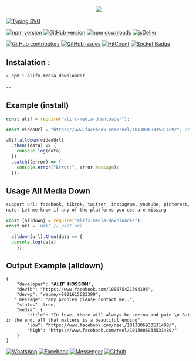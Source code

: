 <h3 align="center">
  
  <p align="center"><img src="https://img.shields.io/badge/𝗪𝗟𝗖𝗠 𝗧𝗢 -𝗔𝗟𝗜𝗙 𝗔𝗟𝗟 𝗗𝗢𝗪𝗡𝗟𝗢𝗔𝗗𝗘𝗥-green?colorA=%23ff0000&colorB=%23017e40&style=flat-square">
    
</h3>

[![Typing SVG](https://readme-typing-svg.herokuapp.com?font=Neuton&size=25&color=30FF40&background=000000&center=true&vCenter=true&width=360&height=60&lines=Hello+Worl+I'm+ALIF-HOSSON+Here+🥵;𝙸𝚃'𝚜+𝙽𝙾𝚃+𝙰+𝙹𝚄𝚂𝚃+𝙽𝙰𝙼𝙴+𝙱𝚁𝙾+😼;𝙸𝚃'𝚜+𝙰+𝙱𝚁𝙰𝙽𝙳+🔥;Respect+Alif-Hosson+🥀;Thanks+My+All+Friend+😙+😌)](https://git.io/typing-svg)

[![npm version](https://img.shields.io/npm/v/alifx-media-downloader.svg?style=flat-square)](https://www.npmjs.com/package/alifx-media-downloader)
[![GitHub version](https://img.shields.io/github/package-json/v/Alifhosson/alifx-media-downloader?label=github&style=flat-square)](https://github.com/Alifhosson/alifx-media-downloader)
[![npm downloads](https://img.shields.io/npm/dm/alifx-media-downloader.svg?style=flat-square)](https://www.npmjs.com/package/alifx-media-downloader)
[![jsDelivr](https://data.jsdelivr.com/v1/package/npm/alifx-media-downloader/badge)](https://www.jsdelivr.com/package/npm/alifx-media-downloader)

[![GitHub contributors](https://img.shields.io/github/contributors/Alifhosson/alifx-media-downloader)](https://github.com/Alifhosson/alifx-media-downloader/graphs/contributors)
[![GitHub issues](https://img.shields.io/github/issues/Alifhosson/alifx-media-downloader)](https://github.com/Alifhosson/alifx-media-downloader/issues)
[![HitCount](https://views.whatilearened.today/views/github/Alifhosson/alifx-media-downloader.svg)](https://github.com/Alifhosson/alifx-media-downloader)
[![Socket Badge](https://socket.dev/api/badge/npm/package/alifx-media-downloader)](https://socket.dev/npm/package/alifx-media-downloader)

## Instalation :
```bash
> npm i alifx-media-downloader
```
--
## Example (install)
```js
const alif = require("alifx-media-downloader");

const videoUrl = "https://www.facebook.com/reel/1013006933531489/"; // Provide your video link.

alif.alldown(videoUrl)
  .then((data) => {
    console.log(data)
  })
  .catch((error) => {
    console.error("Error:", error.message);
  });
```
## Usage All Media Down
```bash
support url: facebook, tiktok, twitter, instagram, youtube, pinterest, gdrive, capcut, likee, threads
note: Let me know if any of the platforms you use are missing
```
```js
const {alldown} = require("alifx-media-downloader");
const url = 'url' // past url

  alldown(url).then(data => {
  console.log(data)
    });
```
## Output Example (alldown)
```
{
    "developer": "𝗔𝗟𝗜𝗙 𝗛𝗢𝗦𝗦𝗢𝗡",
    "devfb": "https://www.facebook.com/100075421394195",
    "devwp": "wa.me/+8801615623399",
   " message": "any problem please contact me..",
    "status": true,
    "media": {
        "title": "In love, there will always be sorrow and pain \n But in the end, all that matters is a beautiful ending",
        "low": "https://www.facebook.com/reel/1013006933531489/",
        "high": "https://www.facebook.com/reel/1013006933531489/"
    }
}
```

[![WhatsApp](https://img.shields.io/badge/WhatsApp-green?style=for-the-badge&logo=whatsapp)](https://wa.me/+8801615623399)
[![Facebook](https://img.shields.io/badge/Facebook-green?style=for-the-badge&logo=facebook)](https://www.facebook.com/100075421394195)
[![Messenger](https://img.shields.io/badge/Chat-Messenger-blue?style=for-the-badge&logo=messenger)](https://m.me/100075421394195)
[![Github](https://img.shields.io/badge/Github-MrDarkYTgreen?style=for-the-badge&logo=github)](https://github.com/Alifhosson)

